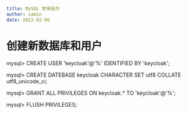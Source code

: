 ```yaml
title: MySQL 常用指令
author: samin
date: 2022-02-06
```

# 创建新数据库和用户

mysql> CREATE USER 'keycloak'@'%' IDENTIFIED BY 'keycloak';

mysql> CREATE DATEBASE keycloak CHARACTER SET utf8 COLLATE utf8_unicode_ci;

mysql> GRANT ALL PRIVILEGES ON keycloak.* TO 'keycloak'@'%';

mysql> FLUSH PRIVILEGES;